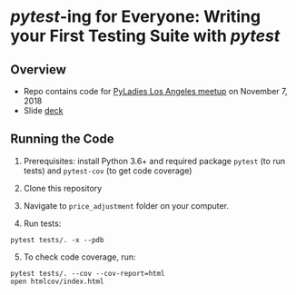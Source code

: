 # *pytest*-ing for Everyone: Writing your First Testing Suite with *pytest*

## Overview
- Repo contains code for [PyLadies Los Angeles meetup](https://www.meetup.com/Pyladies-LA/events/254903299/) on November 7, 2018
- Slide [deck](https://goo.gl/VXPFpb)

## Running the Code
1. Prerequisites: install Python 3.6+ and required package `pytest` (to run tests)
and `pytest-cov` (to get code coverage)

2. Clone this repository

3. Navigate to `price_adjustment` folder on your computer.

4. Run tests:
```
pytest tests/. -x --pdb
```

5. To check code coverage, run:
```
pytest tests/. --cov --cov-report=html
open htmlcov/index.html 
```

